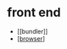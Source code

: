 # front end

- [[bundler]]
- [[browser]]

[//begin]: # "Autogenerated link references for markdown compatibility"
[browser]: browser "browser"
[//end]: # "Autogenerated link references"
